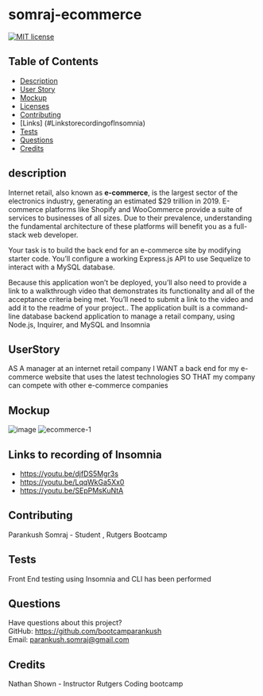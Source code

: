 # somraj-ecommerce


[![MIT license](https://img.shields.io/badge/License-MIT-blue.svg)](https://lbesson.mit-license.org/)

## Table of Contents
  * [Description](#description)
  * [User Story](#UserStory)
  * [Mockup](#Mockup)
  * [Licenses](#licenses)
  * [Contributing](#contributing)
  * [Links] (#LinkstorecordingofInsomnia)
  * [Tests](#tests)
  * [Questions](#questions)
  * [Credits](#credits)


## description
Internet retail, also known as **e-commerce**, is the largest sector of the electronics industry, generating an estimated $29 trillion in 2019. E-commerce platforms like Shopify and WooCommerce provide a suite of services to businesses of all sizes. Due to their prevalence, understanding the fundamental architecture of these platforms will benefit you as a full-stack web developer.

Your task is to build the back end for an e-commerce site by modifying starter code. You’ll configure a working Express.js API to use Sequelize to interact with a MySQL database.

Because this application won’t be deployed, you’ll also need to provide a link to a walkthrough video that demonstrates its functionality and all of the acceptance criteria being met. You’ll need to submit a link to the video and add it to the readme of your project.. The application built  is a command-line database backend application to manage a retail company, using Node.js, Inquirer, and MySQL and Insomnia


## UserStory
AS A manager at an internet retail company
I WANT a back end for my e-commerce website that uses the latest technologies
SO THAT my company can compete with other e-commerce companies

## Mockup
![image](https://user-images.githubusercontent.com/120338398/231562415-4937bf19-623b-49e2-9d53-bb0375dc923f.png)
![ecommerce-1](https://user-images.githubusercontent.com/120338398/231562537-635fd0c0-719d-4ccf-a909-acf8dcae6062.JPG)

## Links to recording of Insomnia
- https://youtu.be/djfDS5Mgr3s
- https://youtu.be/LqqWkGa5Xx0
- https://youtu.be/SEpPMsKuNtA

## Contributing
Parankush Somraj - Student , Rutgers Bootcamp

## Tests
  Front End testing using Insomnia and CLI has been performed

## Questions
Have questions about this project?  
GitHub: https://github.com/bootcamparankush  
Email: parankush.somraj@gmail.com

## Credits
Nathan Shown - Instructor Rutgers Coding bootcamp

